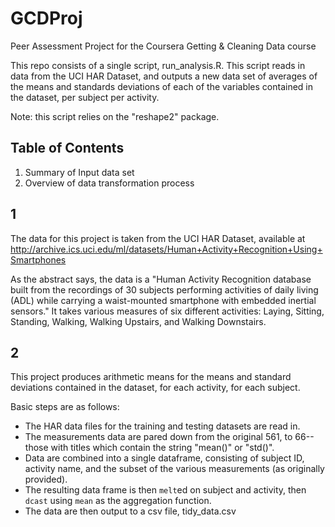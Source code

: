 GCDProj
=======

Peer Assessment Project for the Coursera Getting &amp; Cleaning Data course


This repo consists of a single script, run_analysis.R. This script reads in data from the UCI HAR Dataset, and outputs a new data set of averages of the means and standards deviations of each of the variables contained in the dataset, per subject per activity.

Note: this script relies on the "reshape2" package.


Table of Contents
-----------------
1. Summary of Input data set
2. Overview of data transformation process


1
-
The data for this project is taken from the UCI HAR Dataset, available at http://archive.ics.uci.edu/ml/datasets/Human+Activity+Recognition+Using+Smartphones

As the abstract says, the data is a "Human Activity Recognition database built from the recordings of 30 subjects performing activities of daily living (ADL) while carrying a waist-mounted smartphone with embedded inertial sensors." It takes various measures of six different activities: Laying, Sitting, Standing, Walking, Walking Upstairs, and Walking Downstairs.


2
-
This project produces arithmetic means for the means and standard deviations contained in the dataset, for each activity, for each subject.

Basic steps are as follows:
- The HAR data files for the training and testing datasets are read in.
- The measurements data are pared down from the original 561, to 66--those with titles which contain the string "mean()" or "std()".
- Data are combined into a single dataframe, consisting of subject ID, activity name, and the subset of the various measurements (as originally provided).
- The resulting data frame is then `melt`ed on subject and activity, then `dcast` using `mean` as the aggregation function.
- The data are then output to a csv file, tidy_data.csv
